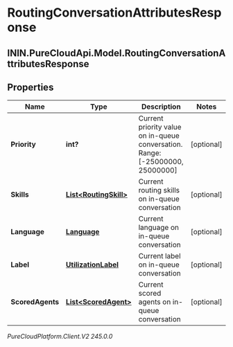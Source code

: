 # RoutingConversationAttributesResponse

## ININ.PureCloudApi.Model.RoutingConversationAttributesResponse

## Properties

|Name | Type | Description | Notes|
|------------ | ------------- | ------------- | -------------|
| **Priority** | **int?** | Current priority value on in-queue conversation. Range:[-25000000, 25000000] | [optional] |
| **Skills** | [**List&lt;RoutingSkill&gt;**](RoutingSkill) | Current routing skills on in-queue conversation | [optional] |
| **Language** | [**Language**](Language) | Current language on in-queue conversation | [optional] |
| **Label** | [**UtilizationLabel**](UtilizationLabel) | Current label on in-queue conversation | [optional] |
| **ScoredAgents** | [**List&lt;ScoredAgent&gt;**](ScoredAgent) | Current scored agents on in-queue conversation | [optional] |



_PureCloudPlatform.Client.V2 245.0.0_

